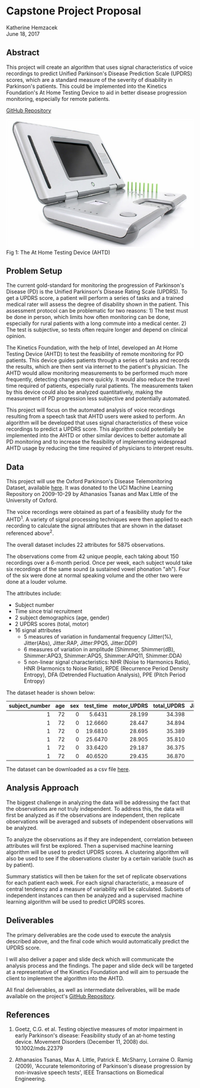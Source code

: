 Capstone Project Proposal
================
Katherine Hemzacek  
June 18, 2017

Abstract
--------

This project will create an algorithm that uses signal characteristics of voice recordings to predict Unified Parkinson's Disease Prediction Scale (UPDRS) scores, which are a standard measure of the severity of disability in Parkinson's patients. This could be implemented into the Kinetics Foundation's At Home Testing Device to aid in better disease progression monitoring, especially for remote patients.

[GitHub Repository](https://github.com/khemzacek/Automating-Parkinsons-Assessment)

![](AHTD.jpg)  
Fig 1: The At Home Testing Device (AHTD)

Problem Setup
-------------

The current gold-standard for monitoring the progression of Parkinson's Disease (PD) is the Unified Parkinson's Disease Rating Scale (UPDRS). To get a UPDRS score, a patient will perform a series of tasks and a trained medical rater will assess the degree of disability shown in the patient. This assessment protocol can be problematic for two reasons: 1) The test must be done in person, which limits how often monitoring can be done, especially for rural patients with a long commute into a medical center. 2) The test is subjective, so tests often require longer and depend on clinical opinion.

The Kinetics Foundation, with the help of Intel, developed an At Home Testing Device (AHTD) to test the feasibility of remote monitoring for PD patients. This device guides patients through a series of tasks and records the results, which are then sent via internet to the patient's physician. The AHTD would allow monitoring measurements to be performed much more frequently, detecting changes more quickly. It would also reduce the travel time required of patients, especially rural patients. The measurements taken by this device could also be analyzed quantitatively, making the measurement of PD progression less subjective and potentially automated.

This project will focus on the automated analysis of voice recordings resulting from a speech task that AHTD users were asked to perform. An algorithm will be developed that uses signal characteristics of these voice recordings to predict a UPDRS score. This algorithm could potentially be implemented into the AHTD or other similar devices to better automate all PD monitoring and to increase the feasibility of implementing widespread AHTD usage by reducing the time required of physicians to interpret results.

Data
----

This project will use the Oxford Parkinson's Disease Telemonitoring Dataset, available [here](https://archive.ics.uci.edu/ml/datasets/parkinsons+telemonitoring). It was donated to the UCI Machine Learning Repository on 2009-10-29 by Athanasios Tsanas and Max Little of the University of Oxford.

The voice recordings were obtained as part of a feasibility study for the AHTD<sup>1</sup>. A variety of signal processing techniques were then applied to each recording to calculate the signal attributes that are shown in the dataset referenced above<sup>2</sup>.

The overall dataset includes 22 attributes for 5875 observations.

The observations come from 42 unique people, each taking about 150 recordings over a 6-month period. Once per week, each subject would take six recordings of the same sound (a sustained vowel phonation "ah"). Four of the six were done at normal speaking volume and the other two were done at a louder volume.

The attributes include:

-   Subject number
-   Time since trial recruitment
-   2 subject demographics (age, gender)
-   2 UPDRS scores (total, motor)
-   16 signal attributes
    -   5 measures of variation in fundamental frequency (Jitter(%), Jitter(Abs), Jitter:RAP, Jitter:PPQ5, Jitter:DDP)
    -   6 measures of variation in amplitude (Shimmer, Shimmer(dB), Shimmer:APQ3, Shimmer:APQ5, Shimmer:APQ11, Shimmer:DDA)
    -   5 non-linear signal characteristics: NHR (Noise to Harmonics Ratio), HNR (Harmonics to Noise Ratio), RPDE (Recurrence Period Density Entropy), DFA (Detrended Fluctuation Analysis), PPE (Pitch Period Entropy)

The dataset header is shown below:

|  subject\_number|  age|  sex|  test\_time|  motor\_UPDRS|  total\_UPDRS|  Jitter.Percent|  Jitter.Abs|  Jitter.RAP|  Jitter.PPQ5|  Jitter.DDP|  Shimmer|  Shimmer.dB|  Shimmer.APQ3|  Shimmer.APQ5|  Shimmer.APQ11|  Shimmer.DDA|       NHR|     HNR|     RPDE|      DFA|      PPE|
|---------:|----:|----:|-----------:|-------------:|-------------:|----------:|------------:|-----------:|------------:|-----------:|--------:|------------:|-------------:|-------------:|--------------:|------------:|---------:|-------:|--------:|--------:|--------:|
|         1|   72|    0|      5.6431|        28.199|        34.398|    0.00662|     3.38e-05|     0.00401|      0.00317|     0.01204|  0.02565|        0.230|       0.01438|       0.01309|        0.01662|      0.04314|  0.014290|  21.640|  0.41888|  0.54842|  0.16006|
|         1|   72|    0|     12.6660|        28.447|        34.894|    0.00300|     1.68e-05|     0.00132|      0.00150|     0.00395|  0.02024|        0.179|       0.00994|       0.01072|        0.01689|      0.02982|  0.011112|  27.183|  0.43493|  0.56477|  0.10810|
|         1|   72|    0|     19.6810|        28.695|        35.389|    0.00481|     2.46e-05|     0.00205|      0.00208|     0.00616|  0.01675|        0.181|       0.00734|       0.00844|        0.01458|      0.02202|  0.020220|  23.047|  0.46222|  0.54405|  0.21014|
|         1|   72|    0|     25.6470|        28.905|        35.810|    0.00528|     2.66e-05|     0.00191|      0.00264|     0.00573|  0.02309|        0.327|       0.01106|       0.01265|        0.01963|      0.03317|  0.027837|  24.445|  0.48730|  0.57794|  0.33277|
|         1|   72|    0|     33.6420|        29.187|        36.375|    0.00335|     2.01e-05|     0.00093|      0.00130|     0.00278|  0.01703|        0.176|       0.00679|       0.00929|        0.01819|      0.02036|  0.011625|  26.126|  0.47188|  0.56122|  0.19361|
|         1|   72|    0|     40.6520|        29.435|        36.870|    0.00353|     2.29e-05|     0.00119|      0.00159|     0.00357|  0.02227|        0.214|       0.01006|       0.01337|        0.02263|      0.03019|  0.009438|  22.946|  0.53949|  0.57243|  0.19500|

The dataset can be downloaded as a csv file [here](https://archive.ics.uci.edu/ml/machine-learning-databases/parkinsons/telemonitoring/parkinsons_updrs.data).

Analysis Approach
-----------------

The biggest challenge in analyzing the data will be addressing the fact that the observations are not truly independent. To address this, the data will first be analyzed as if the observations are independent, then replicate observations will be averaged and subsets of independent observations will be analyzed.

To analyze the observations as if they are independent, correlation between attributes will first be explored. Then a supervised machine learning algorithm will be used to predict UPDRS scores. A clustering algorithm will also be used to see if the observations cluster by a certain variable (such as by patient).

Summary statistics will then be taken for the set of replicate observations for each patient each week. For each signal characteristic, a measure of central tendency and a measure of variability will be calculated. Subsets of independent instances can then be analyzed and a supervised machine learning algorithm will be used to predict UPDRS scores.

Deliverables
------------

The primary deliverables are the code used to execute the analysis described above, and the final code which would automatically predict the UPDRS score.

I will also deliver a paper and slide deck which will communicate the analysis process and the findings. The paper and slide deck will be targeted at a representative of the Kinetics Foundation and will aim to persuade the client to implement the algorithm into the AHTD.

All final deliverables, as well as intermediate deliverables, will be made available on the project's [GitHub Repository](https://github.com/khemzacek/Automating-Parkinsons-Assessment).

References
----------

1.  Goetz, C.G. et al. Testing objective measures of motor impairment in early Parkinson's disease: Feasibility study of an at-home testing device. Movement Disorders (December 11, 2008) doi. 10.1002/mds.22379

2.  Athanasios Tsanas, Max A. Little, Patrick E. McSharry, Lorraine O. Ramig (2009), 'Accurate telemonitoring of Parkinson's disease progression by non-invasive speech tests', IEEE Transactions on Biomedical Engineering.
